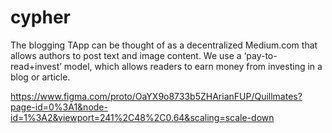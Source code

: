 # cypher
The blogging TApp can be thought of as a decentralized Medium.com that allows authors to post text and image content. We use a ‘pay-to-read+invest’ model, which allows readers to earn money from investing in a blog or article.


https://www.figma.com/proto/OaYX9o8733b5ZHArianFUP/Quillmates?page-id=0%3A1&node-id=1%3A2&viewport=241%2C48%2C0.64&scaling=scale-down
